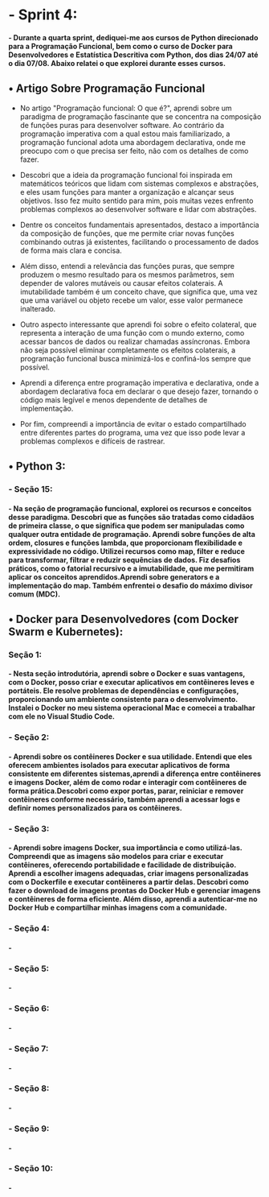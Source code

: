 <h1>- Sprint 4:</h1>
<h4>- Durante a quarta sprint, dediquei-me aos cursos de Python direcionado para a Programação Funcional, bem como o curso de Docker para Desenvolvedores e Estatística Descritiva com Python, dos dias 24/07 até o dia 07/08. Abaixo relatei o que explorei durante esses cursos. </h4>


<h2>• Artigo Sobre Programação Funcional</h2>

- No artigo "Programação funcional: O que é?", aprendi sobre um paradigma de programação fascinante que se concentra na composição de funções puras para desenvolver software. Ao contrário da programação imperativa com a qual estou mais familiarizado, a programação funcional adota uma abordagem declarativa, onde me preocupo com o que precisa ser feito, não com os detalhes de como fazer.

- Descobri que a ideia da programação funcional foi inspirada em matemáticos teóricos que lidam com sistemas complexos e abstrações, e eles usam funções para manter a organização e alcançar seus objetivos. Isso fez muito sentido para mim, pois muitas vezes enfrento problemas complexos ao desenvolver software e lidar com abstrações.

- Dentre os conceitos fundamentais apresentados, destaco a importância da composição de funções, que me permite criar novas funções combinando outras já existentes, facilitando o processamento de dados de forma mais clara e concisa.

- Além disso, entendi a relevância das funções puras, que sempre produzem o mesmo resultado para os mesmos parâmetros, sem depender de valores mutáveis ou causar efeitos colaterais. A imutabilidade também é um conceito chave, que significa que, uma vez que uma variável ou objeto recebe um valor, esse valor permanece inalterado.

- Outro aspecto interessante que aprendi foi sobre o efeito colateral, que representa a interação de uma função com o mundo externo, como acessar bancos de dados ou realizar chamadas assíncronas. Embora não seja possível eliminar completamente os efeitos colaterais, a programação funcional busca minimizá-los e confiná-los sempre que possível.

- Aprendi a diferença entre programação imperativa e declarativa, onde a abordagem declarativa foca em declarar o que desejo fazer, tornando o código mais legível e menos dependente de detalhes de implementação.

- Por fim, compreendi a importância de evitar o estado compartilhado entre diferentes partes do programa, uma vez que isso pode levar a problemas complexos e difíceis de rastrear. </h4>


<h2>• Python 3:</h2>

<h3>- Seção 15:</h3>
<h4>- Na seção de programação funcional, explorei os recursos e conceitos desse paradigma. Descobri que as funções são tratadas como cidadãos de primeira classe, o que significa que podem ser manipuladas como qualquer outra entidade de programação. Aprendi sobre funções de alta ordem, closures e funções lambda, que proporcionam flexibilidade e expressividade no código. Utilizei recursos como map, filter e reduce para transformar, filtrar e reduzir sequências de dados. Fiz desafios práticos, como o fatorial recursivo e a imutabilidade, que me permitiram aplicar os conceitos aprendidos.Aprendi sobre generators e a implementação do map. Também enfrentei o desafio do máximo divisor comum (MDC).</h4>

<h2>• Docker para Desenvolvedores (com Docker Swarm e Kubernetes):</h2>

<h3>Seção 1:</h3>
<h4>- Nesta seção introdutória, aprendi sobre o Docker e suas vantagens, com o Docker, posso criar e executar aplicativos em contêineres leves e portáteis. Ele resolve problemas de dependências e configurações, proporcionando um ambiente consistente para o desenvolvimento. Instalei o Docker no meu sistema operacional Mac e comecei a trabalhar com ele no Visual Studio Code.</h4>


<h3>- Seção 2:</h3>

<h4>- Aprendi sobre os contêineres Docker e sua utilidade. Entendi que eles oferecem ambientes isolados para executar aplicativos de forma consistente em diferentes sistemas,aprendi a diferença entre contêineres e imagens Docker, além de como rodar e interagir com contêineres de forma prática.Descobri como expor portas, parar, reiniciar e remover contêineres conforme necessário, também aprendi a acessar logs e definir nomes personalizados para os contêineres.
</h4>



<h3>- Seção 3:</h3>

<h4>- Aprendi sobre imagens Docker, sua importância e como utilizá-las. Compreendi que as imagens são modelos para criar e executar contêineres, oferecendo portabilidade e facilidade de distribuição. Aprendi a escolher imagens adequadas, criar imagens personalizadas com o Dockerfile e executar contêineres a partir delas. Descobri como fazer o download de imagens prontas do Docker Hub e gerenciar imagens e contêineres de forma eficiente. Além disso, aprendi a autenticar-me no Docker Hub e compartilhar minhas imagens com a comunidade.</h4>




<h3>- Seção 4:</h3>

<h4>- </h4>



<h3>- Seção 5:</h3>

<h4>- </h4>



<h3>- Seção 6:</h3>

<h4>- </h4>




<h3>- Seção 7:</h3>

<h4>- </h4>



<h3>- Seção 8:</h3>

<h4>- </h4>



<h3>- Seção 9:</h3>

<h4>- </h4>



<h3>- Seção 10:</h3>

<h4>- </h4>

